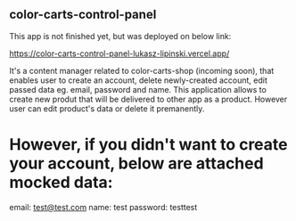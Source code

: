 ## color-carts-control-panel

This app is not finished yet, but was deployed on below link:

https://color-carts-control-panel-lukasz-lipinski.vercel.app/

It's a content manager related to color-carts-shop (incoming soon), that enables user to create an account, delete newly-created account, edit passed data eg. email, password and name.
This application allows to create new produt that will be delivered to other app as a product. However user can edit product's data or delete it premanently.

# However, if you didn't want to create your account, below are attached mocked data:

email: test@test.com
name: test
password: testtest

